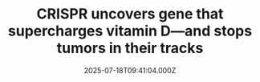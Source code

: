 ---
title: "CRISPR uncovers gene that supercharges vitamin D—and stops tumors in their tracks"
date: 2025-07-18T09:41:04.000Z
category: Health
externalLink: "https://www.sciencedaily.com/releases/2025/07/250718031208.htm"
image: ""
excerpt: "A gene called SDR42E1 has been identified as a key player in how our bodies absorb and process vitamin D. Researchers found that disabling this gene in colorectal cancer cells not only crippled their survival but also disrupted thousands of other genes tied to cancer and metabolism. This opens the door to highly targeted cancer therapies—by either cutting off vitamin…"
---
